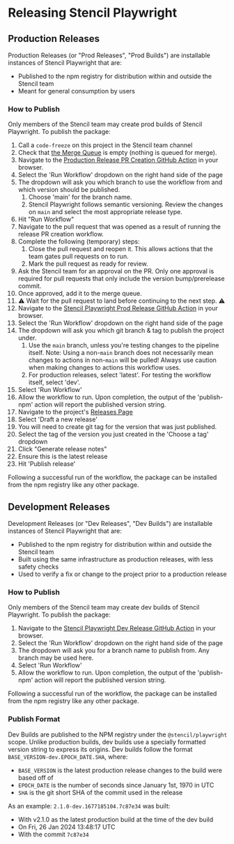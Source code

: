 # Releasing Stencil Playwright

## Production Releases

Production Releases (or "Prod Releases", "Prod Builds") are installable instances of Stencil Playwright that are:
- Published to the npm registry for distribution within and outside the Stencil team
- Meant for general consumption by users

### How to Publish

Only members of the Stencil team may create prod builds of Stencil Playwright.
To publish the package:

1. Call a `code-freeze` on this project in the Stencil team channel
1. Check that [the Merge Queue](https://github.com/ionic-team/stencil-playwright/queue/) is empty (nothing is queued for merge).
1. Navigate to the [Production Release PR Creation GitHub Action](https://github.com/ionic-team/stencil-playwright/actions/workflows/create-production-pr.yml) in your browser.
1. Select the 'Run Workflow' dropdown on the right hand side of the page
1. The dropdown will ask you which branch to use the workflow from and which version should be published.
     1. Choose 'main' for the branch name.
     1. Stencil Playwright follows semantic versioning.  Review the changes on `main` and select the most appropriate release type.
1. Hit "Run Workflow"
1. Navigate to the pull request that was opened as a result of running the release PR creation workflow.
1. Complete the following (temporary) steps:
   1. Close the pull request and reopen it. This allows actions that the team gates pull requests on to run.
   1. Mark the pull request as ready for review.
1. Ask the Stencil team for an approval on the PR.
   Only one approval is required for pull requests that only include the version bump/prerelease commit.
1. Once approved, add it to the merge queue.
1. ⚠️ Wait for the pull request to land before continuing to the next step. ⚠️
1. Navigate to the [Stencil Playwright Prod Release GitHub Action](https://github.com/ionic-team/stencil-playwright/actions/workflows/release-production.yml) in your browser.
1. Select the 'Run Workflow' dropdown on the right hand side of the page
1. The dropdown will ask you which git branch & tag to publish the project under.
     1. Use the `main` branch, unless you're testing changes to the pipeline itself.
        Note: Using a non-`main` branch does not necessarily mean changes to actions in non-`main` will be pulled!
        Always use caution when making changes to actions this workflow uses.
     2. For production releases, select 'latest'.
        For testing the workflow itself, select 'dev'.
1. Select 'Run Workflow'
1. Allow the workflow to run. Upon completion, the output of the 'publish-npm' action will report the published version string.
1. Navigate to the project's [Releases Page](https://github.com/ionic-team/stencil-playwright/releases)
1. Select 'Draft a new release'
1. You will need to create git tag for the version that was just published.
1. Select the tag of the version you just created in the 'Choose a tag' dropdown
1. Click "Generate release notes"
1. Ensure this is the latest release
1. Hit 'Publish release'

Following a successful run of the workflow, the package can be installed from the npm registry like any other package.

## Development Releases

Development Releases (or "Dev Releases", "Dev Builds") are installable instances of Stencil Playwright that are:
- Published to the npm registry for distribution within and outside the Stencil team
- Built using the same infrastructure as production releases, with less safety checks
- Used to verify a fix or change to the project prior to a production release

### How to Publish

Only members of the Stencil team may create dev builds of Stencil Playwright.
To publish the package:
1. Navigate to the [Stencil Playwright Dev Release GitHub Action](https://github.com/ionic-team/stencil-playwright/actions/workflows/release-dev.yml) in your browser.
2. Select the 'Run Workflow' dropdown on the right hand side of the page
3. The dropdown will ask you for a branch name to publish from. Any branch may be used here.
4. Select 'Run Workflow'
5. Allow the workflow to run. Upon completion, the output of the 'publish-npm' action will report the published version string.

Following a successful run of the workflow, the package can be installed from the npm registry like any other package.

### Publish Format

Dev Builds are published to the NPM registry under the `@stencil/playwright` scope.
Unlike production builds, dev builds use a specially formatted version string to express its origins.
Dev builds follow the format `BASE_VERSION-dev.EPOCH_DATE.SHA`, where:
- `BASE_VERSION` is the latest production release changes to the build were based off of
- `EPOCH_DATE` is the number of seconds since January 1st, 1970 in UTC
- `SHA` is the git short SHA of the commit used in the release

As an example: `2.1.0-dev.1677185104.7c87e34` was built:
- With v2.1.0 as the latest production build at the time of the dev build
- On Fri, 26 Jan 2024 13:48:17 UTC
- With the commit `7c87e34`

